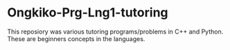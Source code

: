 # Ongkiko-Prg-Lng1-tutoring
 This reposiory was various tutoring programs/problems in C++ and Python. These are beginners concepts in the languages.
